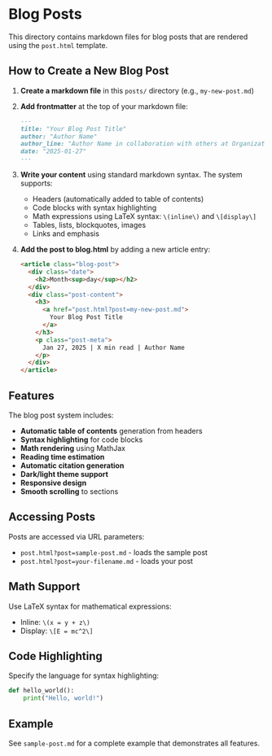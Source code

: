 # Blog Posts

This directory contains markdown files for blog posts that are rendered using the `post.html` template.

## How to Create a New Blog Post

1. **Create a markdown file** in this `posts/` directory (e.g., `my-new-post.md`)

2. **Add frontmatter** at the top of your markdown file:
   ```markdown
   ---
   title: "Your Blog Post Title"
   author: "Author Name"
   author_line: "Author Name in collaboration with others at Organization"
   date: "2025-01-27"
   ---
   ```

3. **Write your content** using standard markdown syntax. The system supports:
   - Headers (automatically added to table of contents)
   - Code blocks with syntax highlighting
   - Math expressions using LaTeX syntax: `\(inline\)` and `\[display\]`
   - Tables, lists, blockquotes, images
   - Links and emphasis

4. **Add the post to blog.html** by adding a new article entry:
   ```html
   <article class="blog-post">
     <div class="date">
       <h2>Month<sup>day</sup></h2>
     </div>
     <div class="post-content">
       <h3>
         <a href="post.html?post=my-new-post.md">
           Your Blog Post Title
         </a>
       </h3>
       <p class="post-meta">
         Jan 27, 2025 | X min read | Author Name
       </p>
     </div>
   </article>
   ```

## Features

The blog post system includes:

- **Automatic table of contents** generation from headers
- **Syntax highlighting** for code blocks
- **Math rendering** using MathJax
- **Reading time estimation**
- **Automatic citation generation**
- **Dark/light theme support**
- **Responsive design**
- **Smooth scrolling** to sections

## Accessing Posts

Posts are accessed via URL parameters:
- `post.html?post=sample-post.md` - loads the sample post
- `post.html?post=your-filename.md` - loads your post

## Math Support

Use LaTeX syntax for mathematical expressions:
- Inline: `\(x = y + z\)`
- Display: `\[E = mc^2\]`

## Code Highlighting

Specify the language for syntax highlighting:
```python
def hello_world():
    print("Hello, world!")
```

## Example

See `sample-post.md` for a complete example that demonstrates all features. 